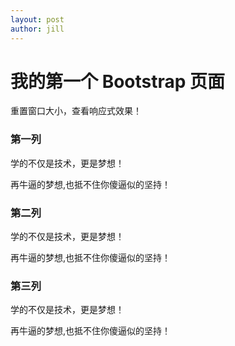 ```yaml
---
layout: post
author: jill
---
```


<div class="container">
  <div class="jumbotron">
    <h1>我的第一个 Bootstrap 页面</h1>
    <p>重置窗口大小，查看响应式效果！</p> 
  </div>
  <div class="row">
    <div class="col-sm-4">
      <h3>第一列</h3>
      <p>学的不仅是技术，更是梦想！</p>
      <p>再牛逼的梦想,也抵不住你傻逼似的坚持！</p>
    </div>
    <div class="col-sm-4">
      <h3>第二列</h3>
      <p>学的不仅是技术，更是梦想！</p>
      <p>再牛逼的梦想,也抵不住你傻逼似的坚持！</p>
    </div>
    <div class="col-sm-4">
      <h3>第三列</h3>        
      <p>学的不仅是技术，更是梦想！</p>
      <p>再牛逼的梦想,也抵不住你傻逼似的坚持！</p>
    </div>
  </div>
</div>